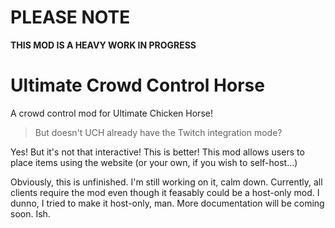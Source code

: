 # PLEASE NOTE
**THIS MOD IS A HEAVY WORK IN PROGRESS**

# Ultimate Crowd Control Horse

A crowd control mod for Ultimate Chicken Horse!

> But doesn't UCH already have the Twitch integration mode?

Yes! But it's not that interactive! This is better!
This mod allows users to place items using the website (or your own, if
you wish to self-host...)

Obviously, this is unfinished. I'm still working on it, calm down.
Currently, all clients require the mod even though it feasably could
be a host-only mod. I dunno, I tried to make it host-only, man. More
documentation will be coming soon. Ish.